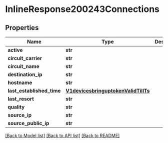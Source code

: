 # InlineResponse200243Connections

## Properties
Name | Type | Description | Notes
------------ | ------------- | ------------- | -------------
**active** | **str** |  | [optional] 
**circuit_carrier** | **str** |  | [optional] 
**circuit_name** | **str** |  | [optional] 
**destination_ip** | **str** |  | [optional] 
**hostname** | **str** |  | [optional] 
**last_established_time** | [**V1devicesbringuptokenValidTillTs**](V1devicesbringuptokenValidTillTs.md) |  | [optional] 
**last_resort** | **str** |  | [optional] 
**quality** | **str** |  | [optional] 
**source_ip** | **str** |  | [optional] 
**source_public_ip** | **str** |  | [optional] 

[[Back to Model list]](../README.md#documentation-for-models) [[Back to API list]](../README.md#documentation-for-api-endpoints) [[Back to README]](../README.md)

